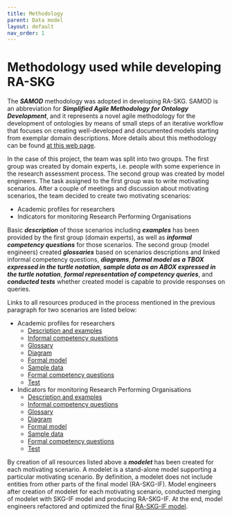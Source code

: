 ```yaml
---
title: Methodology
parent: Data model
layout: default
nav_order: 1
---
```


# Methodology used while developing RA-SKG

The **_SAMOD_** methodology was adopted in developing RA-SKG. SAMOD is an abbreviation for **_Simplified Agile Methodology for Ontology Development_**, 
and it represents a novel agile methodology for the development of ontologies by means of small steps of an iterative workflow that focuses 
on creating well-developed and documented models starting from exemplar domain descriptions. More details about this methodology can be found 
[at this web page](https://essepuntato.it/samod/). 

In the case of this project, the team was split into two groups. The first group was created by domain experts, i.e. people with some experience
in the research assessment process. The second group was created by model engineers. The task assigned to the first group was to write motivating scenarios. 
After a couple of meetings and discussion about motivating scenarios, the team decided to create two motivating scenarios:
- Academic profiles for researchers
- Indicators for monitoring Research Performing Organisations

Basic **_description_** of those scenarios including **_examples_** has been provided by the first group (domain experts), as well as **_informal competency questions_** for those scenarios. 
The second group (model engineers) created **_glossaries_** based on scenarios descriptions and linked informal competency questions, **_diagrams_**, **_formal model as a TBOX expressed in the turtle notation_**, 
**_sample data as an ABOX expressed in the turtle notation_**, **_formal representation of competency queries_**, and **_conducted tests_** whether created model is capable to provide responses on queries. 

Links to all resources produced in the process mentioned in the previous paragraph for two scenarios are listed below:
- Academic profiles for researchers
  - [Description and examples](./samod/01/development/01_motivating-scenario.md)
  - [Informal competency questions](./samod/01/development/02_informal-competency-questions.md)
  - [Glossary](./samod/01/development/03_glossary.md)
  - [Diagram](./samod/01/development/04_diagram.png)
  - [Formal model](./samod/01/development/05_TBox.ttl)
  - [Sample data](./samod/01/development/06_ABox.ttl)
  - [Formal competency questions](./samod/01/development/07_formal_competency_questions.md)
  - [Test](./samod/01/development/08_formal_testing.ipynb)
- Indicators for monitoring Research Performing Organisations
  - [Description and examples](./samod/02/development/01_motivating-scenario.md)
  - [Informal competency questions](./samod/02/development/02_informal-competency-questions.md)
  - [Glossary](./samod/02/development/03_glossary.md)
  - [Diagram](./samod/02/development/04_diagram.png)
  - [Formal model](./samod/02/development/05_TBox.ttl)
  - [Sample data](./samod/02/development/06_ABox.ttl)
  - [Formal competency questions](./samod/02/development/07_formal_competency_questions.md)
  - [Test](./samod/02/development/08_formal_testing.ipynb)

By creation of all resources listed above a **_modelet_** has been created for each motivating scenario.
A modelet is a stand-alone model supporting a particular motivating scenario. By definition, a modelet does not include entities from other parts of the final model (RA-SKG-IF).
Model engineers after creation of modelet for each motivating scenario, conducted merging of modelet with SKG-IF model and producing RA-SKG-IF. At the end, model engineers refactored and optimized the final [RA-SKG-IF model](./samod/final-model/index-en.html).  
